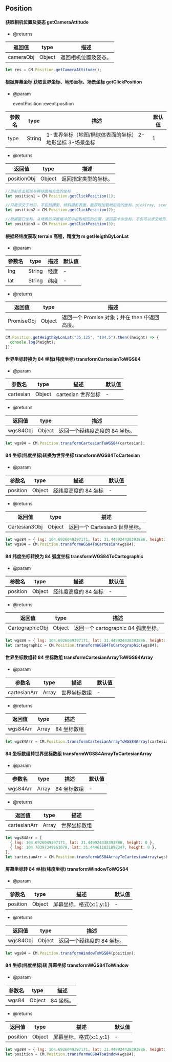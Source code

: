 ## Position

#### 获取相机位置及姿态 getCameraAttitude

- @returns

| 返回值    | type   | 描述                 |
| --------- | ------ | -------------------- |
| cameraObj | Object | 返回相机位置及姿态。 |

```js
let res = CM.Position.getCameraAttitude();
```

#### 根据屏幕坐标 获取世界坐标、地形坐标、场景坐标 getClickPosition

- @param

  eventPosition :event.position

| 参数名 | type   | 描述                                                      | 默认值 |
| ------ | ------ | --------------------------------------------------------- | ------ |
| type   | String | 1-世界坐标（地图/椭球体表面的坐标） 2-地形坐标 3-场景坐标 | 1      |

- @returns

| 返回值      | type   | 描述                 |
| ----------- | ------ | -------------------- |
| positionObj | Object | 返回指定类型的坐标。 |

```js
//当前点击视线与椭球面相交处的坐标
let position1 = CM.Position.getClickPosition(1);

//只能求交于地形，不包括模型、倾斜摄影表面，能获取加载地形后的坐标，pick(ray, scene, result) → Cartesian3|undefined
let position2 = CM.Position.getClickPosition(2);

//根据窗口坐标，从场景的深度缓冲区中拾取相应的位置，返回笛卡尔坐标，不仅可以求交地形，还可以求交除地形以外其他所有写深度的物体。pickPosition(windowPosition, result) → Cartesian3
let position3 = CM.Position.getClickPosition(3);
```

#### 根据经纬度获取 terrain 高程，精度为 m getHeigthByLonLat

- @param

| 参数名 | type   | 描述 | 默认值 |
| ------ | ------ | ---- | ------ |
| lng    | String | 经度 | -      |
| lat    | String | 纬度 | -      |

- @returns

| 返回值     | type   | 描述                                          |
| ---------- | ------ | --------------------------------------------- |
| PromiseObj | Object | 返回一个 Promise 对象；并在 then 中返回高度。 |

```js
CM.Position.getHeigthByLonLat("35.125", "104.5").then((height) => {
  console.log(height);
});
```

#### 世界坐标转换为 84 坐标(纬度坐标) transformCartesianToWGS84

- @param

| 参数名    | type   | 描述               | 默认值 |
| --------- | ------ | ------------------ | ------ |
| cartesian | Object | cartesian 世界坐标 | -      |

- @returns

| 返回值   | type   | 描述                           |
| -------- | ------ | ------------------------------ |
| wgs84Obj | Object | 返回一个经纬度高度的 84 坐标。 |

```js
let wgs84 = CM.Position.transformCartesianToWGS84(cartesian);
```

#### 84 坐标(纬度坐标)转换为世界坐标 transformWGS84ToCartesian

- @param

| 参数名   | type   | 描述                 | 默认值 |
| -------- | ------ | -------------------- | ------ |
| position | Object | 经纬度高度的 84 坐标 | -      |

- @returns

| 返回值        | type   | 描述                           |
| ------------- | ------ | ------------------------------ |
| Cartesian3Obj | Object | 返回一个 Cartesian3 世界坐标。 |

```js
let wgs84 = { lng: 104.6926049397171, lat: 31.449924438393886, height: 0 };
let wgs84 = CM.Position.transformWGS84ToCartesian(wgs84);
```

#### 84 纬度坐标转换为 84 弧度坐标 transformWGS84ToCartographic

- @param

| 参数名   | type   | 描述                 | 默认值 |
| -------- | ------ | -------------------- | ------ |
| position | Object | 经纬度高度的 84 坐标 | -      |

- @returns

| 返回值          | type   | 描述                                |
| --------------- | ------ | ----------------------------------- |
| CartographicObj | Object | 返回一个 cartographic 84 弧度坐标。 |

```js
let wgs84 = { lng: 104.6926049397171, lat: 31.449924438393886, height: 0 };
let cartographic = CM.Position.transformWGS84ToCartographic(wgs84);
```

#### 世界坐标数组转 84 坐标数组 transformCartesianArrayToWGS84Array

- @param

| 参数名       | type  | 描述         | 默认值 |
| ------------ | ----- | ------------ | ------ |
| cartesianArr | Array | 世界坐标数组 | -      |

- @returns

| 返回值   | type  | 描述        |
| -------- | ----- | ----------- |
| wgs84Arr | Array | 84 坐标数组 |

```js
let wgs84Arr = CM.Position.transformCartesianArrayToWGS84Array(cartesianArr);
```

#### 84 坐标数组转世界坐标数组 transformWGS84ArrayToCartesianArray

- @param

| 参数名   | type  | 描述        | 默认值 |
| -------- | ----- | ----------- | ------ |
| wgs84Arr | Array | 84 坐标数组 | -      |

- @returns

| 返回值       | type  | 描述         |
| ------------ | ----- | ------------ |
| cartesianArr | Array | 世界坐标数组 |

```js
let wgs84Arr = [
  { lng: 104.6926049397171, lat: 31.449924438393886, height: 0 },
  { lng: 104.70397349861078, lat: 31.444611031898347, height: 0 },
];
let cartesianArr = CM.Position.transformWGS84ArrayToCartesianArray(wgs84Arr);
```

#### 屏幕坐标转 84 坐标(纬度坐标) transformWindowToWGS84

- @param

| 参数名   | type   | 描述                    | 默认值 |
| -------- | ------ | ----------------------- | ------ |
| position | Object | 屏幕坐标，格式{x:1,y:1} | -      |

- @returns

| 返回值   | type   | 描述                       |
| -------- | ------ | -------------------------- |
| wgs84Obj | Object | 返回一个经纬度的 84 坐标。 |

```js
let wgs84 = CM.Position.transformWindowToWGS84(position);
```

#### 84 坐标(纬度坐标)转 屏幕坐标 transformWGS84ToWindow

- @param

| 参数名 | type   | 描述      |
| ------ | ------ | --------- |
| wgs84  | Object | 84 坐标。 |

- @returns

| 返回值   | type   | 描述                    | 默认值 |
| -------- | ------ | ----------------------- | ------ |
| position | Object | 屏幕坐标，格式{x:1,y:1} | -      |

```js
let wgs84 = { lng: 104.6926049397171, lat: 31.449924438393886, height: 0 };
let position = CM.Position.transformWGS84ToWindow(wgs84);
```
